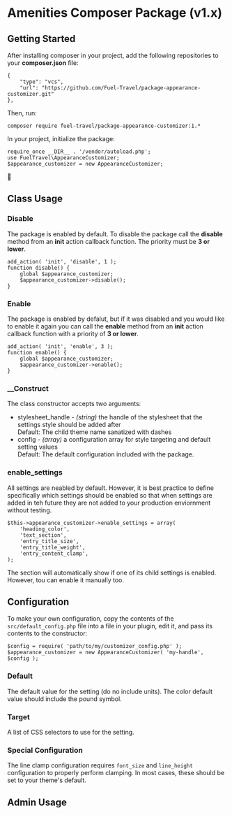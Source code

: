 # Amenities Composer Package (v1.x)

## Getting Started
After installing composer in your project, add the following repositories to your **composer.json** file:
```
{
    "type": "vcs",
    "url": "https://github.com/Fuel-Travel/package-appearance-customizer.git"
},
```

Then, run:

```
composer require fuel-travel/package-appearance-customizer:1.*
```

In your project, initialize the package:
```
require_once __DIR__ . '/vendor/autoload.php';
use FuelTravel\AppearanceCustomizer;
$appearance_customizer = new AppearanceCustomizer;
```
:tada:

## Class Usage
### Disable
The package is enabled by default. To disable the package call the **disable** method from an **init** action callback function. The priority must be **3 or lower**.
```
add_action( 'init', 'disable', 1 );
function disable() {
    global $appearance_customizer;
    $appearance_customizer->disable();
}
```
### Enable
The package is enabled by defalut, but if it was disabled and you would like to enable it again you can call the **enable** method from an **init** action callback function with a priority of **3 or lower**.
```
add_action( 'init', 'enable', 3 );
function enable() {
    global $appearance_customizer;
    $appearance_customizer->enable();
}
```

### __Construct
The class constructor accepts two arguments:
 - stylesheet_handle - *(string)* the handle of the stylesheet that the settings style should be added after<br />Default: The child theme name sanatized with dashes
 - config - *(array)* a configuration array for style targeting and default setting values<br />Default: The default configuration included with the package.

### enable_settings
All settings are neabled by default. However, it is best practice to define specifically which settings should be enabled so that when settings are added in teh future they are not added to your production enviornment without testing.
```
$this->appearance_customizer->enable_settings = array(
    'heading_color',
    'text_section',
    'entry_title_size',
    'entry_title_weight',
    'entry_content_clamp',
);
```
The section will automatically show if one of its child settings is enabled. However, tou can enable it manually too.

## Configuration
To make your own configuration, copy the contents of the `src/default_config.php` file into a file in your plugin, edit it, and pass its contents to the constructor:
```
$config = require( 'path/to/my/customizer_config.php' );
$appearance_customizer = new AppearanceCustomizer( 'my-handle', $config );
```

### Default
The default value for the setting (do no include units).
The color default value should include the pound symbol.

### Target
A list of CSS selectors to use for the setting.

### Special Configuration
The line clamp configuration requires `font_size` and `line_height` configuration to properly perform clamping. In most cases, these should be set to your theme's default.

## Admin Usage
